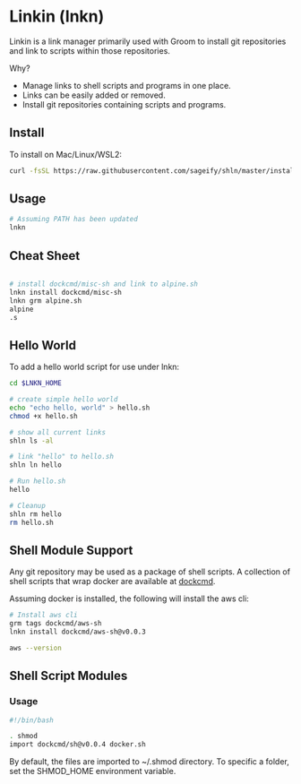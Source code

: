 # Linkin (lnkn)

Linkin is a link manager primarily used with Groom to install git repositories and link to scripts within those repositories.

Why?  
- Manage links to shell scripts and programs in one place.
- Links can be easily added or removed.
- Install git repositories containing scripts and programs.

## Install

To install on Mac/Linux/WSL2:

```bash
curl -fsSL https://raw.githubusercontent.com/sageify/shln/master/install.sh | sh
```

## Usage

```bash
# Assuming PATH has been updated 
lnkn
```

## Cheat Sheet

```bash

# install dockcmd/misc-sh and link to alpine.sh
lnkn install dockcmd/misc-sh
lnkn grm alpine.sh
alpine
.s
```

## Hello World

To add a hello world script for use under lnkn:

```bash
cd $LNKN_HOME

# create simple hello world
echo "echo hello, world" > hello.sh
chmod +x hello.sh

# show all current links
shln ls -al

# link "hello" to hello.sh
shln ln hello

# Run hello.sh
hello

# Cleanup
shln rm hello
rm hello.sh
```

## Shell Module Support

Any git repository may be used as a package of shell scripts.  A collection of shell scripts that wrap docker are available at [dockcmd](https://github.com/dockcmd).

Assuming docker is installed, the following will install the aws cli:

```bash
# Install aws cli
grm tags dockcmd/aws-sh
lnkn install dockcmd/aws-sh@v0.0.3

aws --version
```

## Shell Script Modules

### Usage

```bash
#!/bin/bash

. shmod
import dockcmd/sh@v0.0.4 docker.sh

```

By default, the files are imported to ~/.shmod directory.  To specific a folder, set the SHMOD_HOME environment variable.
